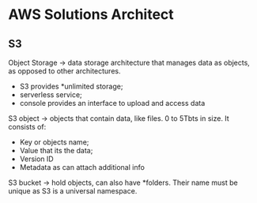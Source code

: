 # AWS Solutions Architect

## S3

Object Storage -> data storage architecture that manages data as objects, as opposed to other architectures.

- S3 provides *unlimited storage;
- serverless service;
- console provides an interface to upload and access data

S3 object -> objects that contain data, like files.  0 to 5Tbts in size.
It consists of:
- Key or objects name;
- Value that its the data;
- Version ID
- Metadata as can attach additional info

S3 bucket -> hold objects, can also have *folders. Their name must be unique as S3 is a universal namespace.


